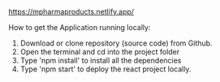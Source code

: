 
https://mpharmaproducts.netlify.app/


How to get the Application running locally:
1. Download or clone repository (source code) from Github.
2. Open the terminal and cd into the project folder
3. Type 'npm install' to install all the dependencies
4. Type 'npm start' to deploy the react project locally.

